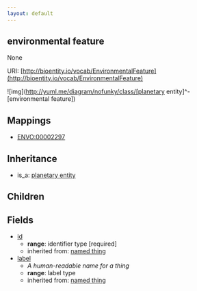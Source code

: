 ```yaml
---
layout: default
---
```


## environmental feature


None

URI: [http://bioentity.io/vocab/EnvironmentalFeature](http://bioentity.io/vocab/EnvironmentalFeature)


![img](http://yuml.me/diagram/nofunky/class/[planetary entity]^-[environmental feature])
## Mappings

 * [ENVO:00002297](http://purl.obolibrary.org/obo/ENVO_00002297)

## Inheritance

 *  is_a: [planetary entity](PlanetaryEntity.html)

## Children



## Fields

 * [id](id.html)
    * __range__: identifier type [required]
    * inherited from: [named thing](NamedThing.html)
 * [label](label.html)
    * _A human-readable name for a thing_
    * __range__: label type
    * inherited from: [named thing](NamedThing.html)
